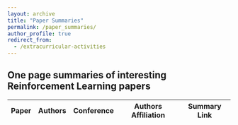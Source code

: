 ```yaml
---
layout: archive
title: "Paper Summaries"
permalink: /paper_summaries/
author_profile: true
redirect_from:
  - /extracurricular-activities
---
```

## One page summaries of interesting Reinforcement Learning papers


| Paper         | Authors        | Conference  | Authors Affiliation | Summary Link |
| :-------------: |:-------------:| :-----:| :-----:| :-------: |
